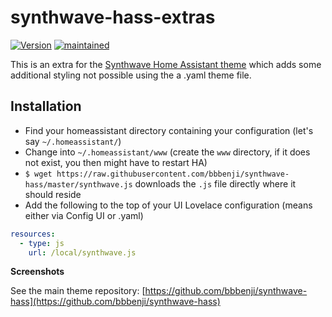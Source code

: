 # synthwave-hass-extras

[![Version](https://img.shields.io/badge/version-0.2.0-green.svg?style=flat-square&labelColor=2a2139&color=f92aad)](#)
[![maintained](https://img.shields.io/maintenance/yes/2019.svg?style=flat-square&labelColor=2a2139&color=f92aad)](#)

This is an extra for the [Synthwave Home Assistant theme](https://github.com/bbbenji/synthwave-hass) which adds some additional styling not possible using the a .yaml theme file.

## Installation

* Find your homeassistant directory containing your configuration (let's say `~/.homeassistant/`)
* Change into `~/.homeassistant/www` (create the `www` directory, if it does not exist, you then might have to restart HA)
* `$ wget https://raw.githubusercontent.com/bbbenji/synthwave-hass/master/synthwave.js` downloads the `.js` file directly where it should reside
* Add the following to the top of your UI Lovelace configuration (means either via Config UI or .yaml)
``` yaml
resources:
  - type: js
    url: /local/synthwave.js
```

**Screenshots**

See the main theme repository: [https://github.com/bbbenji/synthwave-hass](https://github.com/bbbenji/synthwave-hass)
